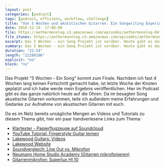 ```yaml
---
layout: post
categories: [podcast]
tags: [podcast, effizienz, workflow, challenge]
title: "Von 5 Wochen und akutstischen Gitarren: Ein Songwriting Experiment - #041"
date: 2016-12-10  17:00:00
file: https://aethermonolog.s3.amazonaws.com/episodes/aethermonolog-041.mp3
file_itunes: https://aethermonolog.s3.amazonaws.com/episodes/aethermonolog-041.m4a
excerpt: Das 5 Wochen - ein Song Projekt ist vorüber. Heute gibt es das Ergebnis zu hören und ich ziehe Bilanz. Da auch bei diesem Song wieder meine Gitarre zum Einsatz kam, teile ich mit euch, was ich beim Aufnehmen gelernt habe.
summary: Das 5 Wochen - ein Song Projekt ist vorüber. Heute gibt es das Ergebnis zu hören und ich ziehe Bilanz. Da auch bei diesem Song wieder meine Gitarre zum Einsatz kam, teile ich mit euch, was ich beim Aufnehmen gelernt habe. In der Sendung spreche ich außerdem über <a href="https://www.youtube.com/playlist?list=PL8jYLoDm3lMxT55kPqWtwtFN4KOEHsMkU">YouTube Fingerstyle Guitar Tutorials</a>, <a href="https://www.youtube.com/playlist?list=PLen2YWPzOLErd4R8GkvzeqRCSlOaV1b5k">Lakewood Guitar Videos</a>, <a href="http://www.lakewood-guitars.de/start.php">Lakewood Guitar Website</a>, <a href="https://www.youtube.com/watch?v=8WxVCdwKhR0">Line Out vs. Mikrofon Soundvergleich</a>, <a href="https://www.youtube.com/playlist?list=PLXo2VCZ_cSFci7LYuTmdBOFF8Om_L952W">Neumann Home Studio Academy - Mic Positionierung</a>, <a href="https://www.thomann.de/de/superlux_hi_10.htm?partner_id=39958">Superlux HI 10 Gitarrenmikrofon</a>. Den fertigen Song findet ihr <a href="https://soundcloud.com/klartexter/papierflugzeuge">auf meinem Soundcloud Profil</a>. Mehr zu Sendung findest du wie immer auf <a href="https://aethermonolog.de/podcast/episode-040.html">aethermonolog.de</a>
duration: "22:54"
length: "22288106"
explicit: "no"
block: "no"
---
```


Das Projekt "5 Wochen - Ein Song" kommt zum Finale. Nachdem ich fast 4 Wochen lang keinen Fortschritt gemacht habe, ist letzte Woche der Knoten geplatzt und ich habe werde mein Ergebnis veröffentlichen. Hier im Podcast gibt es das ganze natürlich heute auf die Ohren.
Da im besagten Song akustische Gitarren vorkommen, teile ich außerdem meine Erfahrungen und Gedanke zur Aufnahme von akustischen Gitarren mit euch.

Da es im Netz bereits unsägliche Mengen an Videos und Tutorials zu diesem Thema gibt, hier ein paar handverlesene Links zum Thema:

* [Klartexter - Papierflugzeuge auf Soundcloud](https://soundcloud.com/klartexter/papierflugzeuge)
* [YouTube Tutorial: Fingerstyle Guitar lernen](https://www.youtube.com/playlist?list=PL8jYLoDm3lMxT55kPqWtwtFN4KOEHsMkU)
* [Lakewood Guitars: Videos](https://www.youtube.com/playlist?list=PLen2YWPzOLErd4R8GkvzeqRCSlOaV1b5k)
* [Lakewood Website](http://www.lakewood-guitars.de/start.php)
* [Soundvergleich: Line Out vs. Mikrofon](https://www.youtube.com/watch?v=8WxVCdwKhR0)
* [Neumann Home Studio Academy (Gitarren mikrofonieren)](https://www.youtube.com/playlist?list=PLXo2VCZ_cSFci7LYuTmdBOFF8Om_L952W)
* [Gitarrenmikrofon: Superlux HI 10](https://www.thomann.de/de/superlux_hi_10.htm?partner_id=39958)
